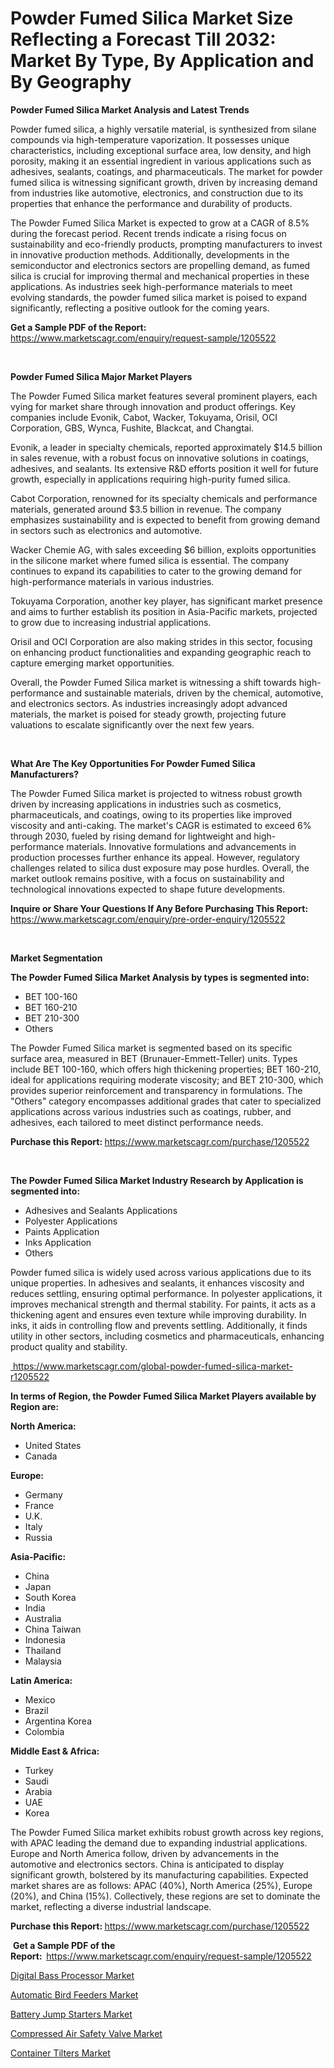 <p><h1>Powder Fumed Silica Market Size Reflecting a Forecast Till 2032: Market By Type, By Application and By Geography</h1></p><p><strong>Powder Fumed Silica Market Analysis and Latest Trends</strong></p>
<p><p>Powder fumed silica, a highly versatile material, is synthesized from silane compounds via high-temperature vaporization. It possesses unique characteristics, including exceptional surface area, low density, and high porosity, making it an essential ingredient in various applications such as adhesives, sealants, coatings, and pharmaceuticals. The market for powder fumed silica is witnessing significant growth, driven by increasing demand from industries like automotive, electronics, and construction due to its properties that enhance the performance and durability of products.</p><p>The Powder Fumed Silica Market is expected to grow at a CAGR of 8.5% during the forecast period. Recent trends indicate a rising focus on sustainability and eco-friendly products, prompting manufacturers to invest in innovative production methods. Additionally, developments in the semiconductor and electronics sectors are propelling demand, as fumed silica is crucial for improving thermal and mechanical properties in these applications. As industries seek high-performance materials to meet evolving standards, the powder fumed silica market is poised to expand significantly, reflecting a positive outlook for the coming years.</p></p>
<p><strong>Get a Sample PDF of the Report:&nbsp;</strong> <a href="https://www.marketscagr.com/enquiry/request-sample/1205522?utm_campaign=3277&utm_medium=2&utm_source=Github&utm_content=ia&utm_term=26032025&utm_id=powder-fumed-silica">https://www.marketscagr.com/enquiry/request-sample/1205522</a></p>
<p>&nbsp;</p>
<p><strong>Powder Fumed Silica Major Market Players</strong></p>
<p><p>The Powder Fumed Silica market features several prominent players, each vying for market share through innovation and product offerings. Key companies include Evonik, Cabot, Wacker, Tokuyama, Orisil, OCI Corporation, GBS, Wynca, Fushite, Blackcat, and Changtai. </p><p>Evonik, a leader in specialty chemicals, reported approximately $14.5 billion in sales revenue, with a robust focus on innovative solutions in coatings, adhesives, and sealants. Its extensive R&D efforts position it well for future growth, especially in applications requiring high-purity fumed silica.</p><p>Cabot Corporation, renowned for its specialty chemicals and performance materials, generated around $3.5 billion in revenue. The company emphasizes sustainability and is expected to benefit from growing demand in sectors such as electronics and automotive.</p><p>Wacker Chemie AG, with sales exceeding $6 billion, exploits opportunities in the silicone market where fumed silica is essential. The company continues to expand its capabilities to cater to the growing demand for high-performance materials in various industries.</p><p>Tokuyama Corporation, another key player, has significant market presence and aims to further establish its position in Asia-Pacific markets, projected to grow due to increasing industrial applications.</p><p>Orisil and OCI Corporation are also making strides in this sector, focusing on enhancing product functionalities and expanding geographic reach to capture emerging market opportunities.</p><p>Overall, the Powder Fumed Silica market is witnessing a shift towards high-performance and sustainable materials, driven by the chemical, automotive, and electronics sectors. As industries increasingly adopt advanced materials, the market is poised for steady growth, projecting future valuations to escalate significantly over the next few years.</p></p>
<p>&nbsp;</p>
<p><strong>What Are The Key Opportunities For Powder Fumed Silica Manufacturers?</strong></p>
<p><p>The Powder Fumed Silica market is projected to witness robust growth driven by increasing applications in industries such as cosmetics, pharmaceuticals, and coatings, owing to its properties like improved viscosity and anti-caking. The market's CAGR is estimated to exceed 6% through 2030, fueled by rising demand for lightweight and high-performance materials. Innovative formulations and advancements in production processes further enhance its appeal. However, regulatory challenges related to silica dust exposure may pose hurdles. Overall, the market outlook remains positive, with a focus on sustainability and technological innovations expected to shape future developments.</p></p>
<p><strong>Inquire or Share Your Questions If Any Before Purchasing This Report:</strong> <a href="https://www.marketscagr.com/enquiry/pre-order-enquiry/1205522?utm_campaign=3277&utm_medium=2&utm_source=Github&utm_content=ia&utm_term=26032025&utm_id=powder-fumed-silica">https://www.marketscagr.com/enquiry/pre-order-enquiry/1205522</a></p>
<p>&nbsp;</p>
<p><strong>Market Segmentation</strong></p>
<p><strong>The Powder Fumed Silica Market Analysis by types is segmented into:</strong></p>
<p><ul><li>BET 100-160</li><li>BET 160-210</li><li>BET 210-300</li><li>Others</li></ul></p>
<p><p>The Powder Fumed Silica market is segmented based on its specific surface area, measured in BET (Brunauer-Emmett-Teller) units. Types include BET 100-160, which offers high thickening properties; BET 160-210, ideal for applications requiring moderate viscosity; and BET 210-300, which provides superior reinforcement and transparency in formulations. The "Others" category encompasses additional grades that cater to specialized applications across various industries such as coatings, rubber, and adhesives, each tailored to meet distinct performance needs.</p></p>
<p><strong>Purchase this Report:&nbsp;</strong><a href="https://www.marketscagr.com/purchase/1205522?utm_campaign=3277&utm_medium=2&utm_source=Github&utm_content=ia&utm_term=26032025&utm_id=powder-fumed-silica">https://www.marketscagr.com/purchase/1205522</a></p>
<p>&nbsp;</p>
<p><strong>The Powder Fumed Silica Market Industry Research by Application is segmented into:</strong></p>
<p><ul><li>Adhesives and Sealants Applications</li><li>Polyester Applications</li><li>Paints Application</li><li>Inks Application</li><li>Others</li></ul></p>
<p><p>Powder fumed silica is widely used across various applications due to its unique properties. In adhesives and sealants, it enhances viscosity and reduces settling, ensuring optimal performance. In polyester applications, it improves mechanical strength and thermal stability. For paints, it acts as a thickening agent and ensures even texture while improving durability. In inks, it aids in controlling flow and prevents settling. Additionally, it finds utility in other sectors, including cosmetics and pharmaceuticals, enhancing product quality and stability.</p></p>
<p><a href="https://www.marketscagr.com/global-powder-fumed-silica-market-r1205522?utm_campaign=3277&utm_medium=2&utm_source=Github&utm_content=ia&utm_term=26032025&utm_id=powder-fumed-silica">&nbsp;https://www.marketscagr.com/global-powder-fumed-silica-market-r1205522</a></p>
<p><strong>In terms of Region, the Powder Fumed Silica Market Players available by Region are:</strong></p>
<p>
    <p> <strong> North America: </strong>
        <ul>
            <li>United States</li>
            <li>Canada</li>
        </ul>
        </p> 
    <p> <strong> Europe: </strong>
        <ul>
            <li>Germany</li>
            <li>France</li>
            <li>U.K.</li>
            <li>Italy</li>
            <li>Russia</li>
        </ul>
        </p> 
    <p> <strong> Asia-Pacific: </strong>
        <ul>
            <li>China</li>
            <li>Japan</li>
            <li>South Korea</li>
            <li>India</li>
            <li>Australia</li>
            <li>China Taiwan</li>
            <li>Indonesia</li>
            <li>Thailand</li>
            <li>Malaysia</li>
        </ul>
        </p> 
    <p> <strong> Latin America: </strong>
        <ul>
            <li>Mexico</li>
            <li>Brazil</li>
            <li>Argentina Korea</li>
            <li>Colombia</li>
        </ul>
        </p> 
    <p> <strong> Middle East & Africa: </strong>
        <ul>
            <li>Turkey</li>
            <li>Saudi</li>
            <li>Arabia</li>
            <li>UAE</li>
            <li>Korea</li>
        </ul>
    </p>
    </p>
<p><p>The Powder Fumed Silica market exhibits robust growth across key regions, with APAC leading the demand due to expanding industrial applications. Europe and North America follow, driven by advancements in the automotive and electronics sectors. China is anticipated to display significant growth, bolstered by its manufacturing capabilities. Expected market shares are as follows: APAC (40%), North America (25%), Europe (20%), and China (15%). Collectively, these regions are set to dominate the market, reflecting a diverse industrial landscape.</p></p>
<p><strong>Purchase this Report: </strong><a href="https://www.marketscagr.com/purchase/1205522?utm_campaign=3277&utm_medium=2&utm_source=Github&utm_content=ia&utm_term=26032025&utm_id=powder-fumed-silica">https://www.marketscagr.com/purchase/1205522</a></p>
<p>&nbsp;<strong>Get a Sample PDF of the Report:&nbsp;&nbsp;</strong><a href="https://www.marketscagr.com/enquiry/request-sample/1205522?utm_campaign=3277&utm_medium=2&utm_source=Github&utm_content=ia&utm_term=26032025&utm_id=powder-fumed-silica">https://www.marketscagr.com/enquiry/request-sample/1205522</a></p>
<p><strong></strong></p>
<p><p><a href="https://www.linkedin.com/pulse/insights-digital-bass-processor-market-size-which-expanding-uxcif?utm_campaign=3277&utm_medium=2&utm_source=Github&utm_content=ia&utm_term=26032025&utm_id=powder-fumed-silica">Digital Bass Processor Market</a></p><p><a href="https://www.linkedin.com/pulse/automatic-bird-feeders-market-trends-detailed-study-its-w3hqf?utm_campaign=3277&utm_medium=2&utm_source=Github&utm_content=ia&utm_term=26032025&utm_id=powder-fumed-silica">Automatic Bird Feeders Market</a></p><p><a href="https://www.linkedin.com/pulse/battery-jump-starters-market-size-global-revenue-sales-volume-zmhlf?utm_campaign=3277&utm_medium=2&utm_source=Github&utm_content=ia&utm_term=26032025&utm_id=powder-fumed-silica">Battery Jump Starters Market</a></p><p><a href="https://www.linkedin.com/pulse/compressed-air-safety-valve-market-outlook-anticipated-growth-of4xf?utm_campaign=3277&utm_medium=2&utm_source=Github&utm_content=ia&utm_term=26032025&utm_id=powder-fumed-silica">Compressed Air Safety Valve Market</a></p><p><a href="https://www.linkedin.com/pulse/global-container-tilters-market-forecast-2025-2032-trends-sqkzf?utm_campaign=3277&utm_medium=2&utm_source=Github&utm_content=ia&utm_term=26032025&utm_id=powder-fumed-silica">Container Tilters Market</a></p></p>
